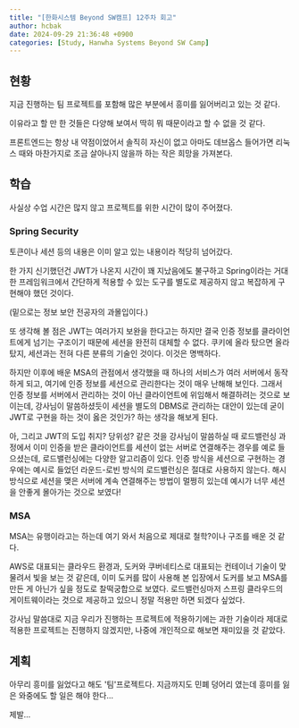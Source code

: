 ```yaml
---
title: "[한화시스템 Beyond SW캠프] 12주차 회고"
author: hcbak
date: 2024-09-29 21:36:48 +0900
categories: [Study, Hanwha Systems Beyond SW Camp]
---
```


## 현황
지금 진행하는 팀 프로젝트를 포함해 많은 부분에서 흥미를 잃어버리고 있는 것 같다.

이유라고 할 만 한 것들은 다양해 보여서 딱히 뭐 때문이라고 할 수 없을 것 같다.

프론트엔드는 항상 내 약점이었어서 솔직히 자신이 없고 아마도 데브옵스 들어가면 리눅스 때와 마찬가지로 조금 살아나지 않을까 하는 작은 희망을 가져본다.

## 학습
사실상 수업 시간은 많지 않고 프로젝트를 위한 시간이 많이 주어졌다.

### Spring Security
토큰이나 세션 등의 내용은 이미 알고 있는 내용이라 적당히 넘어갔다.

한 가지 신기했던건 JWT가 나온지 시간이 꽤 지났음에도 불구하고 Spring이라는 거대한 프레임워크에서 간단하게 적용할 수 있는 도구를 별도로 제공하지 않고 복잡하게 구현해야 했던 것이다.

(밑으로는 정보 보안 전공자의 과몰입이다.)

또 생각해 볼 점은 JWT는 여러가지 보완을 한다고는 하지만 결국 인증 정보를 클라이언트에게 넘기는 구조이기 때문에 세션을 완전히 대체할 수 없다. 쿠키에 올라 탔으면 올라 탔지, 세션과는 전혀 다른 분류의 기술인 것이다. 이것은 명백하다.

하지만 이후에 배운 MSA의 관점에서 생각했을 때 하나의 서비스가 여러 서버에서 동작하게 되고, 여기에 인증 정보를 세션으로 관리한다는 것이 매우 난해해 보인다. 그래서 인증 정보를 서버에서 관리하는 것이 아닌 클라이언트에 위임해서 해결하려는 것으로 보이는데, 강사님이 말씀하셨듯이 세션을 별도의 DBMS로 관리하는 대안이 있는데 굳이 JWT로 구현을 하는 것이 옳은 것인가? 하는 생각을 해보게 된다.

아, 그리고 JWT의 도입 취지? 당위성? 같은 것을 강사님이 말씀하실 때 로드밸런싱 과정에서 이미 인증을 받은 클라이언트를 세션이 없는 서버로 연결해주는 경우를 예로 들으셨는데, 로드밸런싱에는 다양한 알고리즘이 있다. 인증 방식을 세션으로 구현하는 경우에는 예시로 들었던 라운드-로빈 방식의 로드밸런싱은 절대로 사용하지 않는다. 해시 방식으로 세션을 맺은 서버에 계속 연결해주는 방법이 멀쩡히 있는데 예시가 너무 세션을 안좋게 몰아가는 것으로 보였다!

### MSA
MSA는 유행이라고는 하는데 여기 와서 처음으로 제대로 철학?이나 구조를 배운 것 같다.

AWS로 대표되는 클라우드 환경과, 도커와 쿠버네티스로 대표되는 컨테이너 기술이 맞물려서 빛을 보는 것 같은데, 이미 도커를 많이 사용해 본 입장에서 도커를 보고 MSA를 만든 게 아닌가 싶을 정도로 찰떡궁합으로 보였다. 로드밸런싱마저 스프링 클라우드의 게이트웨이라는 것으로 제공하고 있으니 정말 적용만 하면 되겠다 싶었다.

강사님 말씀대로 지금 우리가 진행하는 프로젝트에 적용하기에는 과한 기술이라 제대로 적용한 프로젝트는 진행하지 않겠지만, 나중에 개인적으로 해보면 재미있을 것 같았다.

## 계획
아무리 흥미를 잃었다고 해도 '팀'프로젝트다. 지금까지도 민폐 덩어리 였는데 흥미를 잃은 와중에도 할 일은 해야 한다...

제발...
